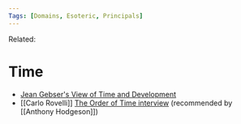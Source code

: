 ```yaml
---
Tags: [Domains, Esoteric, Principals]
---
```

Related: 

# Time
- [Jean Gebser's View of Time and Development](https://www.youtube.com/watch?v=4Dz3XXjIeI8&t=14s)
- [[Carlo Rovelli]] [The Order of Time interview](https://physicsworld.com/a/carlo-rovelli-the-author-of-the-order-of-time-discusses-perhaps-the-greatest-mystery/) (recommended by [[Anthony Hodgeson]])
